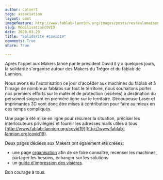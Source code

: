```yaml
---
author: colvert
tags: association
layout: post
imagefeature: http://www.fablab-lannion.org/images/posts/restealamaison.jpg
slug: MobilisationCOVID
date: 2020-03-29
title: "Solidarité #Covid19"
comments: True
share: True

---
```


Après l'appel aux Makers lancé par le président David il y a quelques jours, la
solidarité s'organise autour des Makers du Trégor et du fablab de Lannion.

Nous avons eu l'autorisation ce jour d'accéder aux machines du fablab et à
l'image de nombreux fablabs sur tout le territoire, nous souhaitons porter nos
premiers efforts sur le matériel de protection (visières) à destination du
personnel soignant en première ligne sur le territoire.
Découpeuse Laser et imprimantes 3D vont donc être mises à contribution pour
faire au mieux en ces temps compliqués.

Une page a été mise en ligne pour résumer la situation, préciser les
interlocuteurs privilégiés et fournir les adresses mails utiles à tous
[http://www.fablab-lannion.org/covid19](http://www.fablab-lannion.org/covid19).

Deux pages dédiées aux Makers ont également été créées:

- une page [organisation](http://www.fablab-lannion.org/covid-makers) afin de
  se faire connaître, recenser les machines, partager les besoins, échanger sur
  les solutions
- un [guide d'impression des visières](http://www.fablab-lannion.org/VisieresFabLab).

Bon courage à tous.
